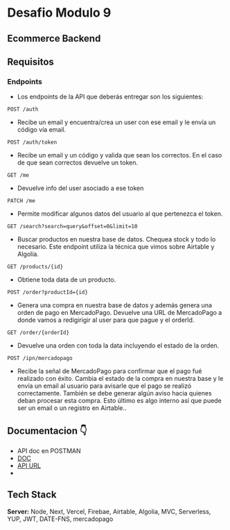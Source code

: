 # Desafio Modulo 9
## Ecommerce Backend



## Requisitos


### Endpoints
* Los endpoints de la API que deberás entregar son los siguientes:
```http
POST /auth
```
- Recibe un email y encuentra/crea un user con ese email y le envía un código vía email.

```http
POST /auth/token
```

- Recibe un email y un código y valida que sean los correctos. En el caso de que sean correctos devuelve un token.

```http
GET /me
```

- Devuelve info del user asociado a ese token

```http
PATCH /me
```

- Permite modificar algunos datos del usuario al que pertenezca el token.

```http
GET /search?search=query&offset=0&limit=10
```

- Buscar productos en nuestra base de datos. Chequea stock y todo lo necesario. Este endpoint utiliza la técnica que vimos sobre Airtable y Algolia.

```http
GET /products/{id}
```

- Obtiene toda data de un producto.

```http
POST /order?productId={id}
```

- Genera una compra en nuestra base de datos y además genera una orden de pago en MercadoPago. Devuelve una URL de MercadoPago a donde vamos a redigirigir al user para que pague y el orderId.

```http
GET /order/{orderId}
```

- Devuelve una orden con toda la data incluyendo el estado de la orden.

```http
POST /ipn/mercadopago
```

- Recibe la señal de MercadoPago para confirmar que el pago fué realizado con éxito. Cambia el estado de la compra en nuestra base y le envía un email al usuario para avisarle que el pago se realizó correctamente. También se debe generar algún aviso hacia quienes deban procesar esta compra. Esto último es algo interno así que puede ser un email o un registro en Airtable..
## Documentacion 👇
* API doc en POSTMAN
* [DOC](https://documenter.getpostman.com/view/17908890/UVkiTyi8)
* [API URL](https://apx-m9.vercel.app/api)
* 
## Tech Stack

**Server:** Node, Next, Vercel, Firebae, Airtable, Algolia, MVC, Serverless, YUP, JWT,
DATE-FNS, mercadopago


